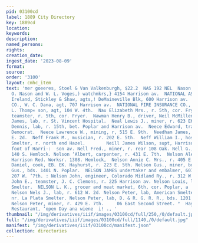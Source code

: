 ```yaml
---
pid: 03100cd
label: 1889 City Directory
key: 1889cd
location: 
keywords: 
description: 
named_persons: 
rights: 
creation_date: 
ingest_date: '2023-08-09'
format: 
source: 
order: '3100'
layout: cmhc_item
text: 'mer goeeres, Stoel & Van Valkenburgh, $22.2  NAS 192 NEL  Nason & Voges, (J.
  O. Nason and W. L. Voges,) watchmkrs,} 4154 Harrison av.  NATIONAL ASSURANCE CO.,
  Ireland, Stickley & Shaw, agts,! DeMaineville Blk, 600 Harrison av.  NATIONAL EXPRESS
  CO., W. C. Dana, agt, 707 Harrison av.  NATIONAL FIRE INSURANCE CO., Hartford, W.
  L. Thomp« son, agt, 104 W. 4th.  Nau Elizabeth Mrs., r. 5th, cor. Fryer.  Nau Fred.,
  teamster, r. 5th, cor. Fryer.  Nawman Henry B., driver, Neil McMillen & Co.  Naylon
  James, lab, r. St. Vincent Hospital.  Neal Lewis J., miner, r. 623 EK. 7th.‘  Nealon
  Dennis, lab, r. 15th, bet. Poplar and Harrison av.  Neece Edward, train boy, Herald
  Democrat.  Neece Lawrence W., mining, r, 515 E. 9th.  Needham James, miner, r. 404
  E. 2d.  Neff Frank M., musician, r. 202 E. 5th.  Neff William I., hostler, Manville
  Smelter, r. north end Hazel.        Neill James Wilson, supt, Harrison Red. Works,
  foot of Harri-:  son av. Nell Fred., miner, r. rear 108 Oak. Nell G., miner, r.
  140 S. Hemlock. Nelson ‘Albert, carpenter, r. 431 E. 7th.  Nelson Alexander, lab,
  Harrison Red. Worksr. 1308. Hemlock,  Nelson Annie C. Mrs., r. 405 E. 12th.  Nelson
  Daniel, cook, EB. EK. Hayhurst, r. 223 E. 5th. Nelson Gus., miner, bds. 400 E. 8th.  Nelson
  Gus., bds. 1401 N. Poplar.  NELSON JAMES undertaker and embalmer, 607 Harrison ay,’  r.
  207 W. ‘7th. : Nelson John, engineer, Colorado Midland Ry., r. 312 W. 7th. Nelson
  John E., teamster, J. C. Clemons, r. 225 Harrison av. Nelson Louis, lab, American
  Smelter.  NELSON L. K., grocer and meat market, 6th, cor. Poplar, a  129 E. 9th.
  Nelson Nels J., lab, r. 612 W. 2d. Nelson Peter, lab, American Smelter, r. Elm,
  nr. La Plata Smelter. Nelson Peter, lab, D. & R. G. R. R., bds. 1201 N. Poplar.
  Nelson Peter, miner, r. 429 E. 7th.     06 East Second Street. °  Hayhurst’s Com’!
  Restaurant, ‘open Day ana wiene  i! ., '
thumbnail: "/img/derivatives/iiif/images/03100cd/full/250,/0/default.jpg"
full: "/img/derivatives/iiif/images/03100cd/full/1140,/0/default.jpg"
manifest: "/img/derivatives/iiif/03100cd/manifest.json"
collection: directories
---
```

